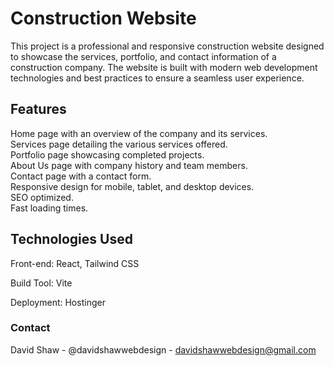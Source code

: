 <h1>Construction Website</h1>

This project is a professional and responsive construction website designed to showcase the services, portfolio, and contact information of a construction company. The website is built with modern web development technologies and best practices to ensure a seamless user experience.

<h2>Features</h2>

Home page with an overview of the company and its services.<br/>
Services page detailing the various services offered.<br/>
Portfolio page showcasing completed projects.<br/>
About Us page with company history and team members.<br/>
Contact page with a contact form.<br/>
Responsive design for mobile, tablet, and desktop devices.<br/>
SEO optimized.<br/>
Fast loading times.<br/>

<h2>Technologies Used</h2>

<p>Front-end: React, Tailwind CSS</p>
<p>Build Tool: Vite</p>
<p>Deployment: Hostinger</p>

<h3>Contact</h3>

David Shaw - @davidshawwebdesign - davidshawwebdesign@gmail.com

